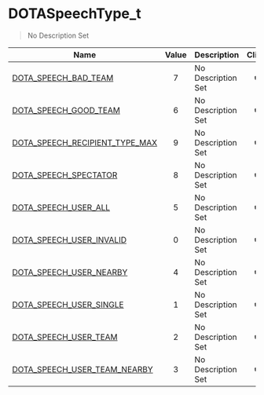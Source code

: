 # DOTASpeechType_t
> No Description Set

Name|Value|Description|Client
--|:--:|--|:--:
[DOTA_SPEECH_BAD_TEAM](DOTA_SPEECH_BAD_TEAM)|7|No Description Set|✔️
[DOTA_SPEECH_GOOD_TEAM](DOTA_SPEECH_GOOD_TEAM)|6|No Description Set|✔️
[DOTA_SPEECH_RECIPIENT_TYPE_MAX](DOTA_SPEECH_RECIPIENT_TYPE_MAX)|9|No Description Set|✔️
[DOTA_SPEECH_SPECTATOR](DOTA_SPEECH_SPECTATOR)|8|No Description Set|✔️
[DOTA_SPEECH_USER_ALL](DOTA_SPEECH_USER_ALL)|5|No Description Set|✔️
[DOTA_SPEECH_USER_INVALID](DOTA_SPEECH_USER_INVALID)|0|No Description Set|✔️
[DOTA_SPEECH_USER_NEARBY](DOTA_SPEECH_USER_NEARBY)|4|No Description Set|✔️
[DOTA_SPEECH_USER_SINGLE](DOTA_SPEECH_USER_SINGLE)|1|No Description Set|✔️
[DOTA_SPEECH_USER_TEAM](DOTA_SPEECH_USER_TEAM)|2|No Description Set|✔️
[DOTA_SPEECH_USER_TEAM_NEARBY](DOTA_SPEECH_USER_TEAM_NEARBY)|3|No Description Set|✔️
